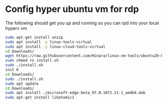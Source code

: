 # Config hyper ubuntu vm for rdp

The following should get you up and running so you can rpd into your local hyperv vm

```bash
sudo apt-get install unzip
sudo apt install -y linux-tools-virtual
sudo apt install -y linux-cloud-tools-virtual
cd Downloads/
wget https://raw.githubusercontent.com/Hinara/linux-vm-tools/ubuntu20-04/ubuntu/20.04/install.sh
sudo chmod +x install.sh
sudo ./install.sh
init 6
cd Downloads/
sudo ./install.sh 
sudo apt update
cd Downloads/
sudo apt install ./microsoft-edge-beta_97.0.1072.21-1_amd64.deb 
sudo apt-get install libatomic1

```
